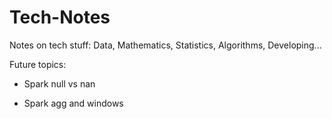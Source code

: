 # Tech-Notes

Notes on tech stuff: Data, Mathematics, Statistics, Algorithms, Developing...

Future topics:

- Spark null vs nan

- Spark agg and windows
